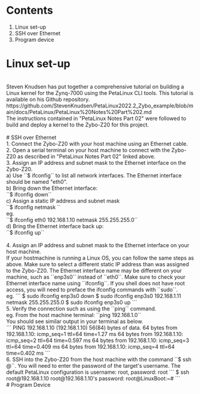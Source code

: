 # Contents
1. Linux set-up
2. SSH over Ethernet
3. Program device

# Linux set-up
</br>
Steven Knudsen has put together a comprehensive tutorial on building a Linux kernel for the Zynq-7000 using the PetaLinux CLI tools. This tutorial is available on his Github repository. https://github.com/StevenKnudsen/PetaLinux2022.2_Zybo_example/blob/main/docs/PetaLinux/PetaLinux%20Notes%20Part%202.md </br>
The instructions contained in "PetaLinux Notes Part 02" were followed to build and deploy a kernel to the Zybo-Z20 for this project.
</br></br>
# SSH over Ethernet
</br>
1. Connect the Zybo-Z20 with your host machine using an Ethernet cable. </br>
2. Open a serial terminal on your host machine to connect with the Zybo-Z20 as described in "PetaLinux Notes Part 02" linked above. </br>
3. Assign an IP address and subnet mask to the Ethernet interface on the Zybo-Z20.
</br>
a) Use ``$ ifconfig`` to list all network interfaces. The Ethernet interface should be named "eth0". </br>
b) Bring down the Ethernet interface: </br>
``$ ifconfig <interface-name> down``</br>
c) Assign a static IP address and subnet mask </br>
``$ ifconfig <interface-name> <ip-address> netmask <subnet-mask>``</br>
eg. </br> ``$ ifconfig eth0 192.168.1.10 netmask 255.255.255.0``</br>
d) Bring the Ethernet interface back up: </br>
``$ ifconfig <interface-name> up`` </br></br>
4. Assign an IP address and subnet mask to the Ethernet interface on your host machine. </br>
If your hostmachine is running a Linux OS, you can follow the same steps as above. Make sure to select a different static IP address than was assigned to the Zybo-Z20. The Ethernet interface name may be different on your machine, such as ``enp3s0`` instead of ``eth0``. Make sure to check your Ethernet interface name using ``ifconfig``. If you shell does not have root access, you will need to preface the ifconfig commands with ``sudo``. </br>
eg.
```
$ sudo ifconfig enp3s0 down
$ sudo ifconfig enp3s0 192.168.1.11 netmask 255.255.255.0
$ sudo ifconfig enp3s0 up
```
</br>
5. Verify the connection such as using the ``ping`` command.
</br>
eg.
From the host machine terminal:
``ping 192.168.1.0`` </br>
You should see similar output in your terminal as below. </br>
```
PING 192.168.1.10 (192.168.1.10) 56(84) bytes of data.
64 bytes from 192.168.1.10: icmp_seq=1 ttl=64 time=1.27 ms
64 bytes from 192.168.1.10: icmp_seq=2 ttl=64 time=0.597 ms
64 bytes from 192.168.1.10: icmp_seq=3 ttl=64 time=0.409 ms
64 bytes from 192.168.1.10: icmp_seq=4 ttl=64 time=0.402 ms
```
</br>
6. SSH into the Zybo-Z20 from the host machine with the command ``$ ssh <username>@<target-ip-address>``. You will need to enter the password of the target's username. The default PetaLinux configuration is username: root, password: root
```
$ ssh root@192.168.1.10
root@192.168.1.10's password: 
root@LinuxBoot:~# 
```
</br>
# Program Device
